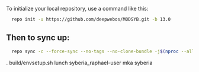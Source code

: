 
To initialize your local repository, use a 
command like this:

```bash
  repo init -u https://github.com/deepwebos/MODSYB.git -b 13.0
```
  
Then to sync up:
----------------

```bash
  repo sync -c --force-sync --no-tags --no-clone-bundle -j$(nproc --all) --optimized-fetch --prune
```

   . build/envsetup.sh
       lunch syberia_raphael-user
       mka syberia
